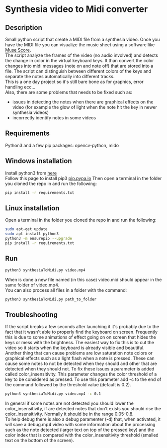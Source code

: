# Synthesia video to Midi converter  
## Description
Small python script that create a MIDI file from a synthesia video. Once you have the MIDI file you can visualize the music sheet using a software like [Muse Score](https://musescore.org/).  
The script analyze the frames of the video (no audio involved) and detects the change in color in the virtual keyboard keys. It than convert the color changes into midi messages (note on and note off) that are stored into a file. The script can distinguish between different colors of the keys and separate the notes automatically into different tracks.  
This is a one day project so it's still bare bone as for graphics, error handling ecc...  
Also, there are some problems that needs to be fixed such as:
* issues in detecting the notes when there are graphical effects on the video (for example the glow of light when the note hit the key in newer synthesia videos)
* incorrectly identify notes in some videos

## Requirements  
Python3 and a few pip packages: opencv-python, mido

## Windows installation
Install python3 from [here](https://www.python.org/downloads/)  
Follow this page to install pip3 [pip.pypa.io](https://pip.pypa.io/en/stable/installation/)
Then open a terminal in the folder you cloned the repo in and run the following:  
```bash
pip install -r requirements.txt
```  
## Linux installation  
Open a terminal in the folder you cloned the repo in and run the following:
```bash  
sudo apt-get update
sudo apt install python3
python3 -m ensurepip --upgrade
pip install -r requirements.txt
```  

## Run  
```bash
python3 synthesiaToMidi.py video.mp4
```  
When is done a new file named (in this case) video.mid should appear in the same folder of video.mp4.  
You can also process all files in a folder with the command:  
```bash
python3 synthesiaToMidi.py path_to_folder
```  

## Troubleshooting  
If the script breaks a few seconds after launching it it's probably due to the fact that it wasn't able to properly find the keyboard on screen. Frequently this is due to some animations of effect going on on screen that hides the keys or mess with the brightness. The easiest way to fix this is to cut the video so it starts when the keyboard is already visible and beautiful.  
Another thing that can cause problems are low saturation note colors or graphical effects such as a light flash when a note is pressed. These can cause some notes to not be detected when they should and other that are detected when they should not. To fix these issues a parameter is added called color_insensitivity. This parameter changes the color threshold of a key to be considered as pressed. To use this parameter add -c to the end of the command followed by the threshold value (default is 0.2).  
```bash
python3 synthesiaToMidi.py video.mp4 -c 0.1
```  
In general if some notes are not detected you should lower the color_insensitivity, if are detected notes that don't exists you should rise the color_insensitivity. Normally it should be in the range 0.05-0.8.  
To help debug there is also a debug paramenter (-d) that, when activated, it will save a debug.mp4 video with some information about the processing such as the note detected (larger text on top of the pressed key) and the color index that is compared with the color_insensitivity threshold (smalled text on the bottom of the screen).